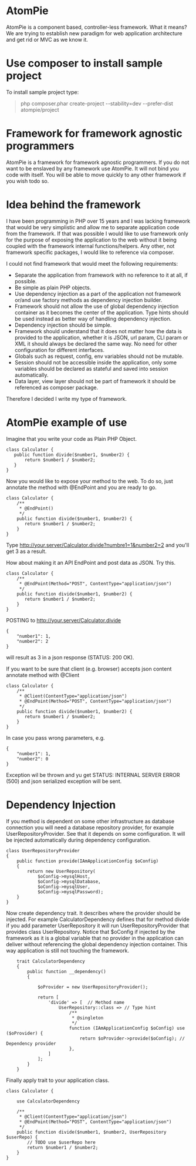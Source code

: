 AtomPie
========

AtomPie is a component based, controller-less framework. What it means?
We are trying to establish new paradigm for web application architecture and 
get rid or MVC as we know it. 

Use composer to install sample project
======================================

To install sample project type:

> php composer.phar create-project --stability=dev --prefer-dist atompie/project

Framework for framework agnostic programmers
============================================

AtomPie is a framework for framework agnostic programmers. If you do not 
want to be enslaved by any framework use AtomPie. It will not bind you code
with itself. You will be able to move quickly to any other framework if 
you wish todo so.  

Idea behind the framework
=========================

I have been programming in PHP over 15 years and I was lacking framework that
would be very simplistic and allow me to separate application code from 
the framework. If that was possible I would like to use framework only for the
purpose of exposing the application to the web without it being coupled with the
framework internal functions/helpers. Any other, not framework specific packages, 
I would like to reference via composer.

I could not find framework that would meet the following requirements:
 
 * Separate the application from framework with no reference to it at all, if possible.
 * Be simple as plain PHP objects.
 * Use dependency injection as a part of the application not framework or/and 
   use factory methods as dependency injection builder.
 * Framework should not allow the use of global dependency injection container as it 
   becomes the center of the application. Type hints should be used instead as better
   way of handling dependency injection.
 * Dependency injection should be simple.
 * Framework should understand that it does not matter how the data is provided to 
   the application, whether it is JSON, url param, CLI param or XML it should always 
   be declared the same way. No need for other configuration for different interfaces.
 * Globals such as request, config, env variables should not be mutable.
 * Session should not be accessible inside the application, only some variables should 
   be declared as stateful and saved into session automatically. 
 * Data layer, view layer should not be part of framework it should be referenced as
   composer package. 
 
 Therefore I decided I write my type of framework.

AtomPie example of use
======================

Imagine that you write your code as Plain PHP Object. 

```
class Calculator {
   public function divide($number1, $number2) {
       return $number1 / $number2;
   }
}
```

Now you would like to expose your method to the web. To do so, just 
annotate the method with @EndPoint and you are ready to go.

```
class Calculator {
    /**
     * @EndPoint()
     */
    public function divide($number1, $number2) {
       return $number1 / $number2;
    }
}
```

Type http://your.server/Calculator.divide?numbre1=1&number2=2 and you'll
get 3 as a result.

How about making it an API EndPoint and post data as JSON. Try this. 

```
class Calculator {
    /**
     * @EndPoint(Method="POST", ContentType="application/json")
     */
    public function divide($number1, $number2) {
       return $number1 / $number2;
    }
}
```

POSTING to http://your.server/Calculator.divide

```
{
    "number1": 1,
    "number2": 2
}
```

will result as 3 in a json response (STATUS: 200 OK).

If you want to be sure that client (e.g. browser) accepts json content annotate 
method with @Client

```
class Calculator {
    /**
     * @Client(ContentType="application/json")
     * @EndPoint(Method="POST", ContentType="application/json")
     */
    public function divide($number1, $number2) {
       return $number1 / $number2;
    }
}
```

In case you pass wrong parameters, e.g.

```
{
    "number1": 1,
    "number2": 0
}
```

Exception wil be thrown and yu get STATUS: INTERNAL SERVER ERROR (500) and json serialized 
exception will be sent. 

Dependency Injection
====================

If you method is dependent on some other infrastructure as database connection 
you will need a database repository provider, for example UserRepositoryProvider. 
See that it depends on some configuration. It will be injected automatically during
dependency configuration.

```
class UserRepositoryProvider
{
    public function provide(IAmApplicationConfig $oConfig)
    {
        return new UserRepository(
            $oConfig->mysqlHost,
            $oConfig->mysqlDatabase,
            $oConfig->mysqlUser,
            $oConfig->mysqlPassword);
    }
}
```

Now create dependency trait. It describes where the provider should be injected.
For example CalculatorDependency defines that for method  divide if you add
parameter UserRepository it will run UserRepositoryProvider that provides
class UserRepository. Notice that $oConfig if injected by the framework
as it is a global variable that no provider in the application can deliver without
referencing the global dependency injection container. This way application is
still not touching the framework.

```
    trait CalculatorDependency
    {
        public function __dependency()
        {

            $oProvider = new UserRepositoryProvider();

            return [
                'divide' => [  // Method name
                    UserRepository::class => // Type hint
                        /**
                         * @singleton
                         */
                        function (IAmApplicationConfig $oConfig) use ($oProvider) {
                            return $oProvider->provide($oConfig); // Dependency provider
                        },
                ]
            ];
        }
    }
```

Finally apply trait to your application class.

```
class Calculator {

    use CalculatorDependency
    
    /**
     * @Client(ContentType="application/json")
     * @EndPoint(Method="POST", ContentType="application/json")
     */
    public function divide($number1, $number2, UserRepository $userRepo) {
        // TODO use $userRepo here
        return $number1 / $number2;
    }
}
```

